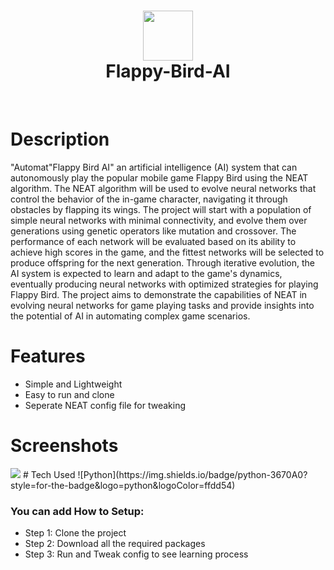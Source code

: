 <div align="center">
      <h1> <img src="https://img.itch.zone/aW1nLzM0NDY5MTEucG5n/original/H3Rt8p.png" width="80px"><br/>Flappy-Bird-AI</h1>
     </div>
<p align="center"> <a href="https://www.onlyakarsh.com/" target="_blank"><img alt="" src="https://img.shields.io/badge/Website-EA4C89?style=normal&logo=dribbble&logoColor=white" style="vertical-align:center" /></a> <a href="https://twitter.com/only_akarsh" target="_blank"><img alt="" src="https://img.shields.io/badge/Twitter-1DA1F2?style=normal&logo=twitter&logoColor=white" style="vertical-align:center" /></a> <a href="https://www.instagram.com/mayank__arc/" target="_blank"><img alt="" src="https://img.shields.io/badge/Instagram-E4405F?style=normal&logo=instagram&logoColor=white" style="vertical-align:center" /></a> <a href="https://www.linkedin.com/in/akarsh3053/}" target="_blank"><img alt="" src="https://img.shields.io/badge/LinkedIn-0077B5?style=normal&logo=linkedin&logoColor=white" style="vertical-align:center" /></a> </p>

# Description
"Automat"Flappy Bird AI" an artificial intelligence (AI) system that can autonomously play the popular mobile game Flappy Bird using the NEAT algorithm. The NEAT algorithm will be used to evolve neural networks that control the behavior of the in-game character, navigating it through obstacles by flapping its wings. The project will start with a population of simple neural networks with minimal connectivity, and evolve them over generations using genetic operators like mutation and crossover. The performance of each network will be evaluated based on its ability to achieve high scores in the game, and the fittest networks will be selected to produce offspring for the next generation. Through iterative evolution, the AI system is expected to learn and adapt to the game's dynamics, eventually producing neural networks with optimized strategies for playing Flappy Bird. The project aims to demonstrate the capabilities of NEAT in evolving neural networks for game playing tasks and provide insights into the potential of AI in automating complex game scenarios.

# Features
- Simple and Lightweight
- Easy to run and clone
- Seperate NEAT config file for tweaking
# Screenshots
 <img src="https://d112y698adiu2z.cloudfront.net/photos/production/software_photos/001/393/239/datas/original.PNG">
# Tech Used
 ![Python](https://img.shields.io/badge/python-3670A0?style=for-the-badge&logo=python&logoColor=ffdd54)

### You can add How to Setup:
- Step 1: Clone the project
- Step 2: Download all the required packages
- Step 3: Run and Tweak config to see learning process  
    
